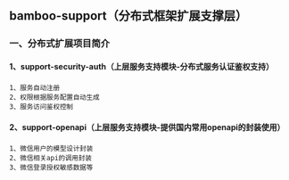 ## bamboo-support（分布式框架扩展支撑层）

### 一、分布式扩展项目简介
#### 1、support-security-auth（上层服务支持模块-分布式服务认证鉴权支持）
    1、服务自动注册
    2、权限根据服务配置自动生成
    3、服务访问鉴权控制
#### 2、support-openapi（上层服务支持模块-提供国内常用openapi的封装使用）
    1、微信用户的模型设计封装
    2、微信相关api的调用封装
    3、微信登录授权敏感数据等
